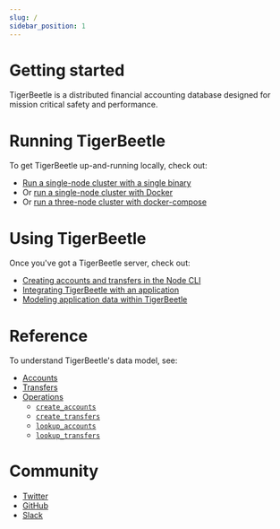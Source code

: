 ```yaml
---
slug: /
sidebar_position: 1
---
```


# Getting started

TigerBeetle is a distributed financial accounting database designed
for mission critical safety and performance.

# Running TigerBeetle

To get TigerBeetle up-and-running locally, check out:

* [Run a single-node cluster with a single binary](./deployment/single-binary.md)
* Or [run a single-node cluster with Docker](./deployment/with-docker.md)
* Or [run a three-node cluster with docker-compose](./deployment/with-docker-compose.md)

# Using TigerBeetle

Once you've got a TigerBeetle server, check out:

* [Creating accounts and transfers in the Node CLI](./usage/node-cli.md)
* [Integrating TigerBeetle with an application](./usage/integration.md)
* [Modeling application data within TigerBeetle](./usage/data-modeling.md)

# Reference

To understand TigerBeetle's data model, see:

* [Accounts](./reference/accounts.md)
* [Transfers](./reference/transfers.md)
* [Operations](./reference/operations/index.md)
  - [`create_accounts`](./reference/operations/create_accounts.md)
  - [`create_transfers`](./reference/operations/create_transfers.md)
  - [`lookup_accounts`](./reference/operations/lookup_accounts.md)
  - [`lookup_transfers`](./reference/operations/lookup_transfers.md)

# Community

- [Twitter](https://twitter.com/tigerbeetledb)
- [GitHub](https://github.com/tigerbeetledb/tigerbeetle)
- [Slack](https://join.slack.com/t/tigerbeetle/shared_invite/zt-1gf3qnvkz-GwkosudMCM3KGbGiSu87RQ)
